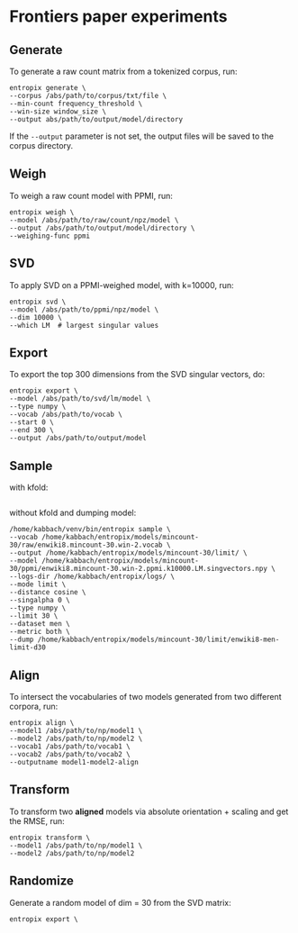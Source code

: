 # Frontiers paper experiments

## Generate
To generate a raw count matrix from a tokenized corpus, run:
```
entropix generate \
--corpus /abs/path/to/corpus/txt/file \
--min-count frequency_threshold \
--win-size window_size \
--output abs/path/to/output/model/directory
```

If the `--output` parameter is not set, the output files will be saved to the corpus directory.

## Weigh
To weigh a raw count model with PPMI, run:
```
entropix weigh \
--model /abs/path/to/raw/count/npz/model \
--output /abs/path/to/output/model/directory \
--weighing-func ppmi
```

## SVD
To apply SVD on a PPMI-weighed model, with k=10000, run:
```
entropix svd \
--model /abs/path/to/ppmi/npz/model \
--dim 10000 \
--which LM  # largest singular values
```

## Export
To export the top 300 dimensions from the SVD singular vectors, do:
```
entropix export \
--model /abs/path/to/svd/lm/model \
--type numpy \
--vocab /abs/path/to/vocab \
--start 0 \
--end 300 \
--output /abs/path/to/output/model
```

## Sample
with kfold:
```

```

without kfold and dumping model:
```
/home/kabbach/venv/bin/entropix sample \
--vocab /home/kabbach/entropix/models/mincount-30/raw/enwiki8.mincount-30.win-2.vocab \
--output /home/kabbach/entropix/models/mincount-30/limit/ \
--model /home/kabbach/entropix/models/mincount-30/ppmi/enwiki8.mincount-30.win-2.ppmi.k10000.LM.singvectors.npy \
--logs-dir /home/kabbach/entropix/logs/ \
--mode limit \
--distance cosine \
--singalpha 0 \
--type numpy \
--limit 30 \
--dataset men \
--metric both \
--dump /home/kabbach/entropix/models/mincount-30/limit/enwiki8-men-limit-d30
```

## Align
To intersect the vocabularies of two models generated from two different corpora, run:
```
entropix align \
--model1 /abs/path/to/np/model1 \
--model2 /abs/path/to/np/model2 \
--vocab1 /abs/path/to/vocab1 \
--vocab2 /abs/path/to/vocab2 \
--outputname model1-model2-align
```

## Transform
To transform two **aligned** models via absolute orientation + scaling and get the RMSE, run:
```
entropix transform \
--model1 /abs/path/to/np/model1 \
--model2 /abs/path/to/np/model2
```

## Randomize
Generate a random model of dim = 30 from the SVD matrix:
```
entropix export \

```
